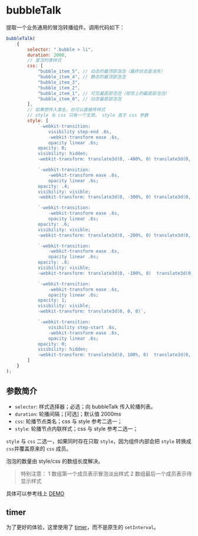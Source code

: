 # bubbleTalk

提取一个业务通用的冒泡转播组件。调用代码如下：

```javascript
bubbleTalk(
	{
		selector: ".bubble > li", 
		duration: 2000, 
		// 冒泡列表样式
		css: [ 
			"bubble_item_5", // 动态的最顶部泡泡（最终状态是消失）
			"bubble_item_4", // 静态的最顶部泡泡 
			"bubble_item_3", 
			"bubble_item_2", 
			"bubble_item_1", // 可见最底部泡泡（视觉上的最底部泡泡）
			"bubble_item_0", // 动态最底部泡泡
		], 
		// 如果想传入类名，也可以直接传样式
		// style 与 css 只有一个生效。 style 高于 css 参数
		style: [
			`-webkit-transition: 
				visibility step-end .6s,
				-webkit-transform ease .6s, 
				opacity linear .6s; 
			opacity: 0; 
			visibility: hidden; 
			-webkit-transform: translate3d(0, -400%, 0) translate3d(0, -20px, 0)`, 

			`-webkit-transition: 
				-webkit-transform ease .6s, 
				opacity linear .6s; 
			opacity: .4; 
			visibility: visible; 
			-webkit-transform: translate3d(0, -300%, 0) translate3d(0, -15px, 0)`, 

			`-webkit-transition: 
				-webkit-transform ease .6s, 
				opacity linear .6s; 
			opacity: .6; 
			visibility: visible; 
			-webkit-transform: translate3d(0, -200%, 0) translate3d(0, -10px, 0)`, 

			`-webkit-transition: 
				-webkit-transform ease .6s, 
				opacity linear .6s; 
			opacity: .8; 
			visibility: visible; 
			-webkit-transform: translate3d(0, -100%, 0)  translate3d(0, -5px, 0)`, 

			`-webkit-transition: 
				-webkit-transform ease .6s, 
				opacity linear .6s; 
			opacity: 1; 
			visibility: visible; 
			-webkit-transform: translate3d(0, 0, 0)`, 

			`-webkit-transition: 
				visibility step-start .6s, 
				-webkit-transform ease .6s, 
				opacity linear .6s; 
			opacity: 0; 
			visibility: hidden; 
			-webkit-transform: translate3d(0, 100%, 0)  translate3d(0, 5px, 0)`, 
		]
	}
); 
```

## 参数简介

- `selector`: 样式选择器；必选；向 bubbleTalk 传入轮播列表。
- `duration`: 轮播间隔；[可选]；默认值 2000ms
- `css`: 轮播节点类名；css 与 style 参考二选一； 
- `style`: 轮播节点内联样式；css 与 style 参考二选一； 

`style` 与 `css` 二选一，如果同时存在只取 `style`，因为组件内部会把 `style` 转换成 `css`并覆盖原来的 `css` 成员。

泡泡的数量由 style/css 的数组长度解决。

>特别注意：
1 数组第一个成员表示冒泡淡出样式
2 数组最后一个成员表示待显示样式

具体可以参考线上 [DEMO](https://leeenx.github.io/bubbleTalk/bubbleTalk.html)

## timer

为了更好的体验，这里使用了 [timer](https://github.com/leeenx/timer#timer_v2)，而不是原生的 `setInterval`。







